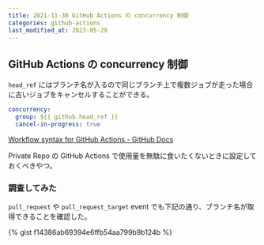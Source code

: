 ```yaml
---
title: 2021-11-30 GitHub Actions の concurrency 制御
categories: github-actions
last_modified_at: 2023-05-29
---
```


## GitHub Actions の concurrency 制御

`head_ref` にはブランチ名が入るので同じブランチ上で複数ジョブが走った場合に古いジョブをキャンセルすることができる。

```yaml
concurrency: 
  group: ${{ github.head_ref }}
  cancel-in-progress: true
```

[Workflow syntax for GitHub Actions - GitHub Docs](https://docs.github.com/en/actions/learn-github-actions/workflow-syntax-for-github-actions#example-using-concurrency-to-cancel-any-in-progress-job-or-run)

Private Repo の GitHub Actions で使用量を無駄に食いたくないときに設定しておくべきやつ。

### 調査してみた

`pull_request` や `pull_request_target` event でも下記の通り、ブランチ名が取得できることを確認した。

{% gist f14386ab69394e6ffb54aa799b9b124b %}
